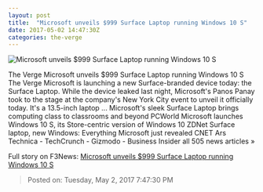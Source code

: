 ```yaml
---
layout: post
title:  "Microsoft unveils $999 Surface Laptop running Windows 10 S"
date: 2017-05-02 14:47:30Z
categories: the-verge
---
```


![Microsoft unveils $999 Surface Laptop running Windows 10 S](https://cdn0.vox-cdn.com/thumbor/pmLvUOV0yeSTdY--so7FITdYwq8=/0x40:2048x1112/fit-in/1200x630/cdn1.vox-cdn.com/uploads/chorus_asset/file/8450741/surfacelaptoppr.jpg)

The Verge Microsoft unveils $999 Surface Laptop running Windows 10 S The Verge Microsoft is launching a new Surface-branded device today: the Surface Laptop. While the device leaked last night, Microsoft's Panos Panay took to the stage at the company's New York City event to unveil it officially today. It's a 13.5-inch laptop ... Microsoft's sleek Surface Laptop brings computing class to classrooms and beyond PCWorld Microsoft launches Windows 10 S, its Store-centric version of Windows 10 ZDNet Surface laptop, new Windows: Everything Microsoft just revealed CNET Ars Technica - TechCrunch - Gizmodo - Business Insider all 505 news articles »


Full story on F3News: [Microsoft unveils $999 Surface Laptop running Windows 10 S](http://www.f3nws.com/n/4uUuBC)

> Posted on: Tuesday, May 2, 2017 7:47:30 PM
